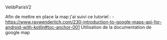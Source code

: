 VelibParisV2

Afin de mettre en place la map j'ai suivi ce tutoriel : 
          - https://www.raywenderlich.com/230-introduction-to-google-maps-api-for-android-with-kotlin#toc-anchor-001
Utilisation de la documentation de google map


